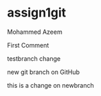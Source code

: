 # assign1git
Mohammed Azeem

First Comment

testbranch change

new git branch on GitHub

this is a change on newbranch
